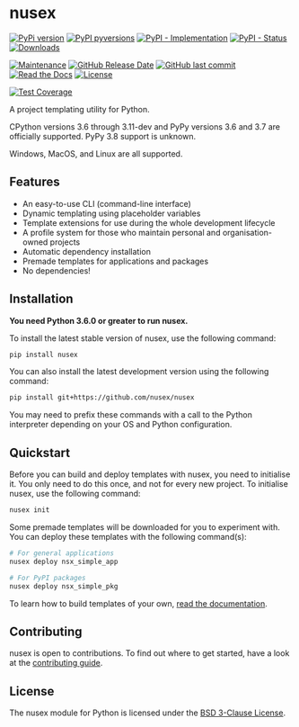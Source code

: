 # nusex

[![PyPi version](https://img.shields.io/pypi/v/nusex.svg)](https://pypi.python.org/pypi/nusex/)
[![PyPI pyversions](https://img.shields.io/pypi/pyversions/nusex.svg)](https://pypi.python.org/pypi/nusex/)
[![PyPI - Implementation](https://img.shields.io/pypi/implementation/nusex)](https://pypi.python.org/pypi/nusex/)
[![PyPI - Status](https://img.shields.io/pypi/status/nusex)](https://pypi.python.org/pypi/nusex/)
[![Downloads](https://pepy.tech/badge/nusex)](https://pepy.tech/project/nusex)

[![Maintenance](https://img.shields.io/maintenance/yes/2021)](https://github.com/nusex/nusex)
[![GitHub Release Date](https://img.shields.io/github/release-date/nusex/nusex)](https://github.com/nusex/nusex)
[![GitHub last commit](https://img.shields.io/github/last-commit/nusex/nusex)](https://github.com/nusex/nusex)
[![Read the Docs](https://img.shields.io/readthedocs/nusex)](https://nusex.readthedocs.io/en/latest/index.html)
[![License](https://img.shields.io/github/license/nusex/nusex.svg)](https://github.com/nusex/nusex/blob/main/LICENSE)

[![Test Coverage](https://api.codeclimate.com/v1/badges/5122e8a19a45b39f8945/test_coverage)](https://codeclimate.com/github/nusex/nusex/test_coverage)

A project templating utility for Python.

CPython versions 3.6 through 3.11-dev and PyPy versions 3.6 and 3.7 are officially supported. PyPy 3.8 support is unknown.

Windows, MacOS, and Linux are all supported.

## Features

- An easy-to-use CLI (command-line interface)
- Dynamic templating using placeholder variables
- Template extensions for use during the whole development lifecycle
- A profile system for those who maintain personal and organisation-owned projects
- Automatic dependency installation
- Premade templates for applications and packages
- No dependencies!

## Installation

**You need Python 3.6.0 or greater to run nusex.**

To install the latest stable version of nusex, use the following command:
```sh
pip install nusex
```

You can also install the latest development version using the following command:
```sh
pip install git+https://github.com/nusex/nusex
```

You may need to prefix these commands with a call to the Python interpreter depending on your OS and Python configuration.

## Quickstart

Before you can build and deploy templates with nusex, you need to initialise it. You only need to do this once, and not for every new project. To initialise nusex, use the following command:

```sh
nusex init
```

Some premade templates will be downloaded for you to experiment with. You can deploy these templates with the following command(s):
```sh
# For general applications
nusex deploy nsx_simple_app

# For PyPI packages
nusex deploy nsx_simple_pkg
```

To learn how to build templates of your own, [read the documentation](https://nusex.readthedocs.io/en/latest/).

## Contributing

nusex is open to contributions. To find out where to get started, have a look at the [contributing guide](https://github.com/nusex/nusex/blob/main/CONTRIBUTING.md).

## License

The nusex module for Python is licensed under the [BSD 3-Clause License](https://github.com/nusex/nusex/blob/main/LICENSE).
